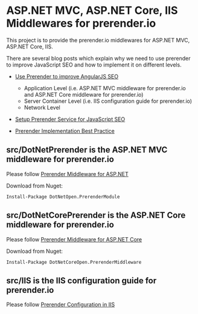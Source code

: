 # ASP.NET MVC, ASP.NET Core, IIS Middlewares for prerender.io
This project is to provide the prerender.io middlewares for ASP.NET MVC, ASP.NET Core, IIS. 

There are several blog posts which explain why we need to use prerender to improve JavaScript SEO and how to implement it on different levels.
* [Use Prerender to improve AngularJS SEO](http://dingyuliang.me/use-prerender-improve-angularjs-seo/)

  * Application Level (i.e.  ASP.NET MVC middleware for prerender.io and ASP.NET Core middleware for prerender.io)
  * Server Container Level (i.e. IIS configuration guide for prerender.io)
  * Network Level
  
* [Setup Prerender Service for JavaScript SEO](http://dingyuliang.me/setup-prerender-service-javascript-seo/)

* [Prerender Implementation Best Practice](http://dingyuliang.me/prerender-implementation-best-practice/)

## src/DotNetPrerender is the ASP.NET MVC middleware for prerender.io

   Please follow [Prerender Middleware for ASP.NET](https://github.com/dingyuliang/prerender-dotnet/wiki/Prerender-Middleware-for-ASP.NET)
   
   Download from Nuget: 
```
Install-Package DotNetOpen.PrerenderModule  
```

## src/DotNetCorePrerender is the ASP.NET Core middleware for prerender.io 

   Please follow [Prerender Middleware for ASP.NET Core](https://github.com/dingyuliang/prerender-dotnet/wiki/Prerender-Middleware-for-ASP.NET-Core)
   
   Download from Nuget: 
```
Install-Package DotNetCoreOpen.PrerenderMiddleware  
```

## src/IIS is the IIS configuration guide for prerender.io
   
   Please follow [Prerender Configuration in IIS](https://github.com/dingyuliang/prerender-dotnet/wiki/Prerender-Configuration-in-IIS)

